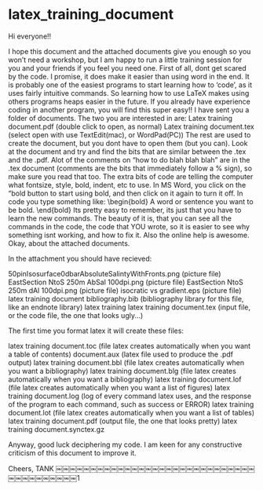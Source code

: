 # latex_training_document
Hi everyone!!

I hope this document and the attached documents give you enough so you won’t need a workshop, but I am happy to run a little training session for you and your friends if you feel you need one.
First of all, dont get scared by the code. I promise, it does make it easier than using word in the end. It is probably one of the easiest programs to start learning how to ‘code’, as it uses fairly intuitive commands. So learning how to use LaTeX makes using others programs heaps easier in the future. If you already have experience coding in another program, you will find this super easy!!
I have sent you a folder of documents. The two you are interested in are:
Latex training document.pdf (double click to open, as normal)
Latex training document.tex (select open with use TextEdit(mac), or WordPad(PC))
The rest are used to create the document, but you dont have to open them (but you can).
Look at the document and try and find the bits that are similar between the .tex and the .pdf. Alot of the comments on “how to do blah blah blah” are in the .tex document (comments are the bits that immediately follow a % sign), so make sure you read that too. The extra bits of code are telling the computer what fontsize, style, bold, indent, etc to use. In MS Word, you click on the “bold button to start using bold, and then click on it again to turn it off. In code you type something like:
 \begin{bold} A word or sentence you want to be bold.  \end{bold}
Its pretty easy to remember, its just that you have to learn the new commands. The beauty of it is, that you can see all the commands in the code, the code that YOU wrote, so it is easier to see why something isnt working, and how to fix it. Also the online help is awesome.
Okay, about the attached documents.

In the attachment you should have recieved:

50pinIsosurface0dbarAbsoluteSalintyWithFronts.png (picture file) EastSection NtoS 250m AbSal 100dpi.png (picture file) EastSection NtoS 250m dAl 100dpi.png (picture file)
isocratic vs gradient.eps (picture file)
latex training document bibliography.bib (bibliography library for this file, like an endnote library) latex training latex training document.tex (input file, or the code file, the one that looks ugly...)

The first time you format latex it will create these files:

latex training document.toc (file latex creates automatically when you want a table of contents)
document.aux (latex file used to produce the .pdf output)
latex training document.bbl (file latex creates automatically when you want a bibliography)
latex training document.blg (file latex creates automatically when you want a bibliography)
latex training document.lof (file latex creates automatically when you want a list of figures)
latex training document.log (log of every command latex uses, and the response of the program to each command, such as success or ERROR)
latex training document.lot (file latex creates automatically when you want a list of tables) latex training document.pdf (output file, the one that looks pretty)
latex training document.synctex.gz

Anyway, good luck deciphering my code.
I am keen for any constructive criticism of this document to improve it.

Cheers, TANK
￼￼￼￼￼￼￼￼￼￼￼￼￼￼￼￼￼￼￼￼￼￼￼￼￼￼￼￼￼￼￼￼￼￼￼￼￼￼￼1
